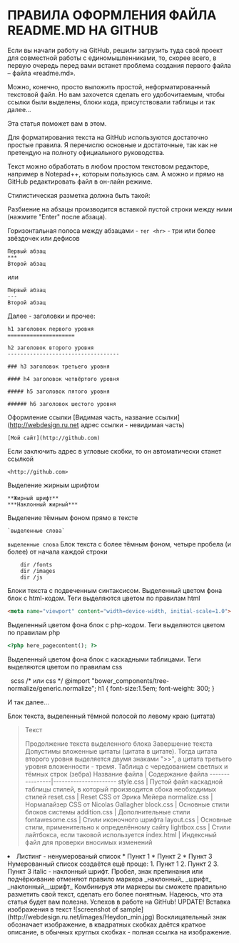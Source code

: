 ПРАВИЛА ОФОРМЛЕНИЯ ФАЙЛА README.MD НА GITHUB
=====================
Если вы начали работу на GitHub, решили загрузить туда свой проект для совместной работы с единомышленниками, то, скорее всего, в первую очередь перед вами встанет проблема создания первого файла – файла «readme.md».

Можно, конечно, просто выложить простой, неформатированный текстовой файл. Но вам захочется сделать его удобочитаемым, чтобы ссылки были выделены, блоки кода, присутствовали таблицы и так далее…

Эта статья поможет вам в этом.

Для форматирования текста на GitHub используются достаточно простые правила. Я перечислю основные и достаточные, так как не претендую на полноту официального руководства.

Текст можно обработать в любом простом текстовом редакторе, например в Notepad++, которым пользуюсь сам. А можно и прямо на GitHub редактировать файл в он-лайн режиме.

Стилистическая разметка должна быть такой:

Разбиение на абзацы производится вставкой пустой строки между ними (нажмите "Enter" после абзаца).

Горизонтальная полоса между абзацами - ```тег <hr>``` - три или более звёздочек или дефисов

```
Первый абзац
***
Второй абзац
```
или
```
Первый абзац
---
Второй абзац
```

Далее - заголовки и прочее:

```
h1 заголовок первого уровня
=====================
```
```
h2 заголовок второго уровня
-----------------------------------
```
```
### h3 заголовок третьего уровня
```
```
#### h4 заголовок четвёртого уровня
```
```
##### h5 заголовок пятого уровня
```
```
###### h6 заголовок шестого уровня
```

Оформление ссылки [Видимая часть, название ссылки] (http://webdesign.ru.net адрес ссылки - невидимая часть)

```
[Мой сайт](http://github.com)
```

Если заключить адрес в угловые скобки, то он автоматически станет ссылкой

```
<http://github.com>
```

Выделение жирным шрифтом

```
**Жирный шрифт**
***Наклонный жирный***
```

Выделение тёмным фоном прямо в тексте

```
`выделенные слова`
```
`выделенные слова`
Блок текста с более тёмным фоном, четыре пробела (и более) от начала каждой строки
```
    dir /fonts
    dir /images
    dir /js
```



Блоки текста с подвеченным синтаксисом. Выделенный цветом фона блок с html-кодом. Теги выделяются цветом по правилам html

``````html
<meta name="viewport" content="width=device-width, initial-scale=1.0">
``````
Выделенный цветом фона блок с php-кодом. Теги выделяются цветом по правилам php

``````php
<?php here_pagecontent(); ?>
``````

Выделенный цветом фона блок с каскадными таблицами. Теги выделяются цветом по правилам css

``` ```scss /* или css */
@import "bower_components/tree-normalize/generic.normalize";
h1 {
 font-size:1.5em;
 font-weight: 300;
}
``` ```

И так далее...

Блок текста, выделенный тёмной полосой по левому краю (цитата)
> Текст
> 
> Продолжение текста выделенного блока
> Завершение текста
Допустимы вложенные цитаты (цитата в цитате). Тогда цитата второго уровня выделяется двумя знаками ">>", а цитата третьего уровня вложенности - тремя.
Таблица с чередованием светлых и тёмных строк (зебра)
Название файла  | Содержание файла
----------------|----------------------
style.css       | Пустой файл каскадной таблицы стилей, в который производится сбока необходимых стилей
reset.css       | Reset CSS от Эрика Мейера
normalize.css   | Нормалайзер CSS от Nicolas Gallagher
block.css       | Основные стили блоков системы
addition.css    | Дополнительные стили
fontawesome.css | Стили иконочного шрифта
layout.css      | Основные стили, применительно к определённому сайту
lightbox.css    | Стили лайтбокса, если таковой используется
index.html      | Индексный файл для проверки вносимых изменений
<li> Листинг - ненумерованый список
* Пункт 1
* Пункт 2
* Пункт 3
Нумерованный список создаётся ещё проще:
1. Пункт 1
2. Пункт 2
3. Пункт 3
italic - наклонный шрифт. Пробел, знак препинания или подчёркивание отменяют правило маркера
_наклонный_ _шрифт_ _наклонный__шрифт_
Комбинируя эти маркеры вы сможете правильно разметить свой текст, сделать его более понятным.
Надеюсь, что эта статья будет вам полезна. Успехов в работе на GitHub!
UPDATE!
Вставка изображения в текст
![screenshot of sample](http://webdesign.ru.net/images/Heydon_min.jpg)
Восклицательный знак обозначает изображение, в квадратных скобках даётся краткое описание, в обычных круглых скобках - полная ссылка на изображение.
